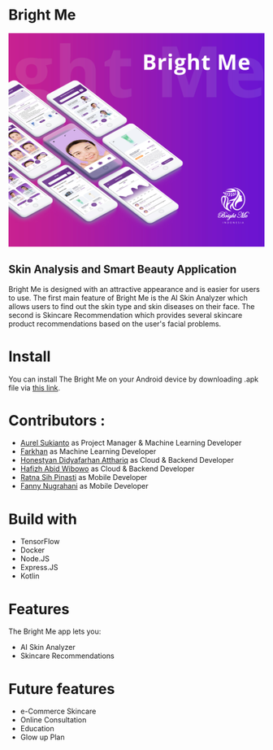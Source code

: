 
# Bright Me

![Desktop - 1](./assets/hero-image.jpg)

  

## Skin Analysis and Smart Beauty Application <br>
Bright Me is designed with an attractive appearance and is easier for users to use. The first main feature of Bright Me is the AI Skin Analyzer which allows users to find out the skin type and skin diseases on their face. The second is Skincare Recommendation which provides several skincare product recommendations based on the user's facial problems.


# Install
You can install The Bright Me on your Android device by downloading .apk file via [this link](https://drive.google.com/file/d/1lLAx_EgoLuSos9mlnaS06m4QPMhzDFNk/view?usp=sharing).


# Contributors :
- [Aurel Sukianto](https://github.com/aureliasknt) as Project Manager & Machine Learning Developer
- [Farkhan](https://github.com/farhanalmoza) as Machine Learning Developer
- [Honestyan Didyafarhan Atthariq](https://github.com/honestyan/) as Cloud & Backend Developer
- [Hafizh Abid Wibowo](https://github.com/hfzh) as Cloud & Backend Developer
- [Ratna Sih Pinasti](https://github.com/gladiolusxr) as Mobile Developer
- [Fanny Nugrahani](https://github.com/gladiolusxr) as Mobile Developer

  
# Build with
- TensorFlow
- Docker
- Node.JS
- Express.JS
- Kotlin


# Features
The Bright Me app lets you:
- AI Skin Analyzer
- Skincare Recommendations

# Future features
- e-Commerce Skincare 
- Online Consultation
- Education
- Glow up Plan